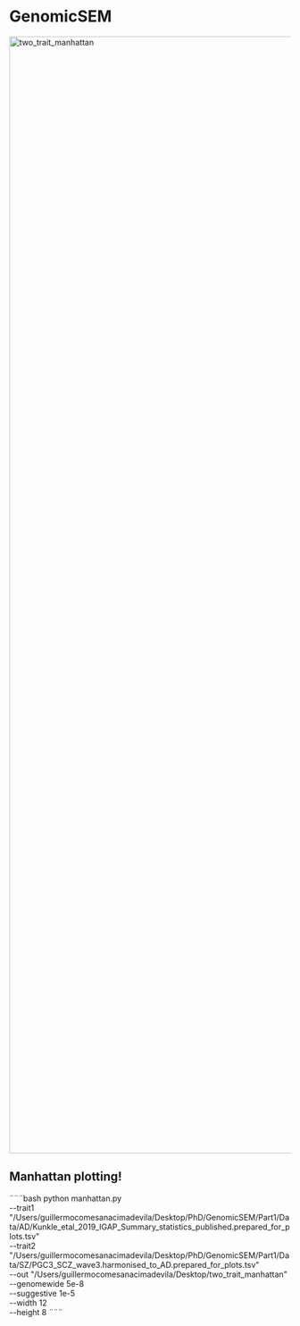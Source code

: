 # GenomicSEM

<img width="3200" height="2000" alt="two_trait_manhattan" src="https://github.com/user-attachments/assets/e9d67798-0c08-4aea-a4f0-dcc53c3fe220" />

## Manhattan plotting! 

¨¨¨bash
python manhattan.py \
  --trait1 "/Users/guillermocomesanacimadevila/Desktop/PhD/GenomicSEM/Part1/Data/AD/Kunkle_etal_2019_IGAP_Summary_statistics_published.prepared_for_plots.tsv" \
  --trait2 "/Users/guillermocomesanacimadevila/Desktop/PhD/GenomicSEM/Part1/Data/SZ/PGC3_SCZ_wave3.harmonised_to_AD.prepared_for_plots.tsv" \
  --out "/Users/guillermocomesanacimadevila/Desktop/two_trait_manhattan" \
  --genomewide 5e-8 \
  --suggestive 1e-5 \
  --width 12 \
  --height 8
  ¨¨¨
